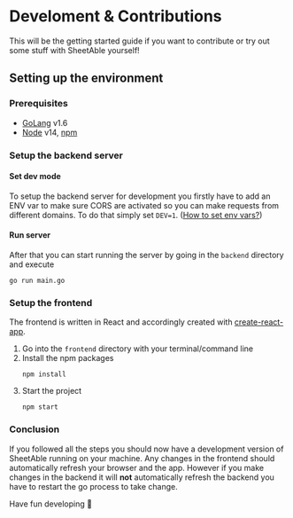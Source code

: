# Develoment & Contributions
This will be the getting started guide if you want to contribute or try out some stuff with SheetAble yourself!

## Setting up the environment
### Prerequisites
* [GoLang](https://golang.org/) v1.6
* [Node](https://nodejs.org/en/) v14, [npm](https://www.npmjs.com/)

### Setup the backend server
#### Set dev mode
To setup the backend server for development you firstly have to add an ENV var to make sure CORS are activated so you can make requests from different domains. To do that simply set `DEV=1`. ([How to set env vars?](https://www.schrodinger.com/kb/1842))
#### Run server
After that you can start running the server by going in the `backend` directory and execute 
```
go run main.go
```

### Setup the frontend 
The frontend is written in React and accordingly created with [create-react-app](https://github.com/facebook/create-react-app). 
1. Go into the `frontend` directory with your terminal/command line
2. Install the npm packages
	``` 
	npm install
	```
3. Start the project
   ```
   npm start
   ```

### Conclusion
If you followed all the steps you should now have a development version of SheetAble running on your machine. Any changes in the frontend should automatically refresh your browser and the app. However if you make changes in the backend it will **not** automatically refresh the backend you have to restart the go process to take change.

Have fun developing 🎉